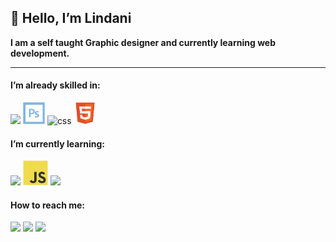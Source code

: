 <head>
            <link rel="stylesheet" href="https://cdn.jsdelivr.net/gh/devicons/devicon@v2.15.1/devicon.min.css">
</head>
<h2>👋 Hello, I’m Lindani</h2>
<p><b>I am a self taught Graphic designer and currently learning web development.</b></p>
<hr>
<h4>I’m already skilled in:</h4>
<span>
    <img src="https://cdn.jsdelivr.net/gh/devicons/devicon/icons/illustrator/illustrator-line.svg" width="35"/>
 </span>
<span>
 <img src="https://raw.githubusercontent.com/devicons/devicon/master/icons/photoshop/photoshop-line.svg" alt="photoshop" width="35px"/>
</span>
<span>
 <img src="https://cdn.jsdelivr.net/gh/devicons/devicon/icons/css3/css3-original.svg" alt="css" width="35"/>
</span>          
<span>
  <img src="https://raw.githubusercontent.com/devicons/devicon/master/icons/html5/html5-original.svg" alt="html5" width="35" />
</span>

<h4>I’m currently learning:</h4>
<span>
    <img src="https://cdn.jsdelivr.net/gh/devicons/devicon/icons/git/git-original.svg" width="40" />
</span>
<span>
  <img src="https://raw.githubusercontent.com/devicons/devicon/master/icons/javascript/javascript-original.svg" alt="javascript" width="40" />
</span>
<span>
 <img src="https://cdn.jsdelivr.net/gh/devicons/devicon/icons/nodejs/nodejs-original.svg" width="40" /> 
</span>
<!-- <span>
 <img src="https://raw.githubusercontent.com/devicons/devicon/master/icons/python/python-original.svg" alt="python" width="40" height="40"/> </a>
</span>  -->


<h4>How to reach me:</h4>
<a href="https://instagram.com/thobani_24" ><img src="https://raw.githubusercontent.com/rahuldkjain/github-profile-readme-generator/master/src/images/icons/Social/instagram.svg" width="40px" ></a>
<a href="" ><img src="https://cdn.jsdelivr.net/gh/devicons/devicon/icons/linkedin/linkedin-original.svg" width="40" /></a>
<a href="" ><img src="https://cdn.jsdelivr.net/gh/devicons/devicon/icons/facebook/facebook-original.svg" width="40" /></a>
<!---






--->
